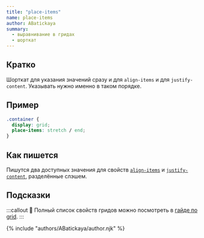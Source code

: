 ```yaml
---
title: "place-items"
name: place-items
author: ABatickaya
summary:
  - выравнивание в гридах
  - шорткат
---
```


## Кратко

Шорткат для указания значений сразу и для `align-items` и для `justify-content`. Указывать нужно именно в таком порядке.

## Пример

```css
.container {
  display: grid;
  place-items: stretch / end;
}
```

## Как пишется

Пишутся два доступных значения для свойств [`align-items`](/css/doka/align-items) и [`justify-content`](/css/doka/justify-content), разделённые слэшем.

## Подсказки

:::callout 📝
Полный список свойств гридов можно посмотреть в [гайде по grid](/css/long/grid-guide/).
:::

{% include "authors/ABatickaya/author.njk" %}
